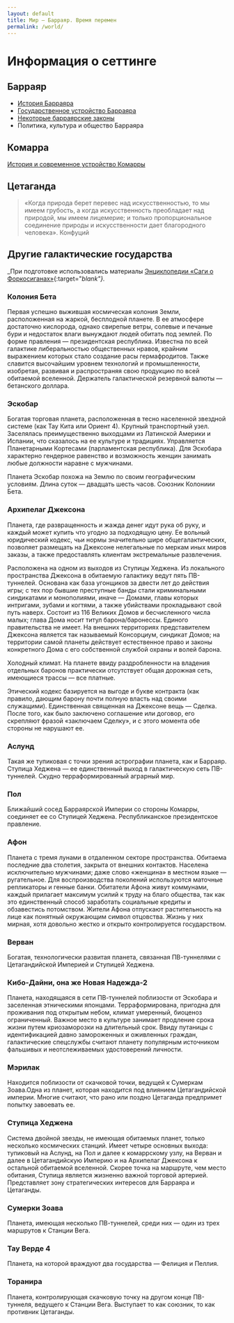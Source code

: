 ```yaml
---
layout: default
title: Мир — Барраяр. Время перемен
permalink: /world/
---
```


# Информация о сеттинге

## Барраяр

- [История Барраяра](/world/brr-history/)
- [Государственное устройство Барраяра](/world/brr-gos/)
- [Некоторые барраярские законы](/world/brr-law/)
- Политика, культура и общество Барраяра

## Комарра

[История и современное устройство Комарры](/world/komarr/)

## Цетаганда


>«Когда природа берет перевес над искусственностью, то мы имеем грубость, а когда искусственность преобладает над природой, мы имеем лицемерие; и только пропорциональное соединение природы и искусственности дает благородного человека». 
>Конфуций

## Другие галактические государства

_При подготовке использовались материалы [Энциклопедии «Саги о Форкосиганах»](http://lavka.lib.ru/bujold/encikl.htm){:target="_blank"}._

### Колония Бета
Первая успешно выжившая космическая колония Земли, расположенная на жаркой, бесплодной планете. В ее атмосфере достаточно кислорода, однако свирепые ветры, солевые и печаные бури и недостаток влаги вынуждают людей обитать под землей. По форме правления — президентская республика. Известна по всей галактике либеральностью общественных нравов, крайним выражением которых стало создание расы гермафродитов. Также славится высочайшим уровнем технологий и промышленности, изобретая, развивая и распространяя свою продукцию по всей обитаемой вселенной. Держатель галактической резервной валюты — бетанского доллара.

### Эскобар
Богатая торговая планета, расположенная в тесно населенной звездной системе (как Тау Кита или Ориент 4). Крупный транспортный узел. Заселялась преимущественно выходцами из Латинской Америки и Испании, что сказалось на ее культуре и традициях. Управляется Планетарными Кортесами (парламентская республика). Для Эскобара характерно гендерное равенство и возможность женщин занимать любые должности наравне с мужчинами. 

Планета Эскобар похожа на Землю по своим географическим условиям. Длина суток — двадцать шесть часов. Союзник Колониии Бета.

### Архипелаг Джексона
Планета, где развращенность и жажда денег идут рука об руку, и каждый может купить что угодно за подходящую цену. Ее вольный юридический кодекс, чьи нормы значительно шире общегалактических, позволяет размещать на Джексоне нелегальные по меркам иных миров заказы, а также предоставлять клиентам экстремальные развлечения.

Расположена на одном из выходов из Ступицы Хеджена. Из локального пространства Джексона в обитаемую галактику ведут пять ПВ-туннелей. Основана как база угонщиков за двести лет до действия игры; с тех пор бывшие преступные банды стали криминальными синдикатами и монополиями, иначе — Домами, главы которых интригами, зубами и когтями, а также убийствами прокладывают свой путь наверх. Состоит из 116 Великих Домов и бесчисленного числа малых; глава Дома носит титул барона/баронессы. Единого правительства не имеет. На внешних территориях представителем Джексона является так называемый Консорциум, синдикат Домов; на территории самой планеты действует естественное право и законы конкретного Дома с его собственной службой охраны и волей барона.

Холодный климат. На планете ввиду раздробленности на владения отдельных баронов практически отсутствует общая дорожная сеть, имеющиеся трассы — все платные.

Этический кодекс базируется на выгоде и букве контракта (как правило, дающим барону почти полную власть над своими служащими). Единственная священная на Джексоне вещь — Сделка. После того, как было заключено соглашение или договор, его скрепляют фразой «заключаем Сделку», и с этого момента обе стороны не нарушают ее.

### Аслунд
Такая же тупиковая с точки зрения астрографии планета, как и Барраяр. Ступица Хеджена — ее единственный выход в галактическую сеть ПВ-туннелей. Скудно терраформированный аграрный мир.

### Пол
Ближайший сосед Барраярской Империи со стороны Комарры, соединяет ее со Ступицей Хеджена. Республиканское президентское правление.

### Афон
Планета с тремя лунами в отдаленном секторе пространства. Обитаема последние два столетия, закрыта от внешних контактов. Населена исключительно мужчинами; даже слово «женщина» в местном языке — ругательное. Для воспроизводства поколений используются маточные репликаторы и генные банки. Обитатели Афона живут коммунами, каждый прилагает максимум усилий к труду на благо общества, так как это единственный способ заработать социальные кредиты и обзавестись потомством. Жители Афона отпускают растительность на лице как понятный окружающим символ отцовства. Жизнь у них мирная, хотя довольно жестко и открыто контролируется государством.

### Верван
Богатая, технологически развитая планета, связанная ПВ-туннелями с Цетагандийской Империей и Ступицей Хеджена.

### Кибо-Дайни, она же Новая Надежда-2
Планета, находящаяся в сети ПВ-туннелей поблизости от Эскобара и заселенная этническими японцами. Терраформирована, пригодна для проживания под открытым небом, климат умеренный, биоценоз ограниченный. Важное место в культуре занимает продление срока жизни путем криозаморозки на длительный срок. Ввиду путаницы с идентификацией давно замороженных и оживленных граждан, галактические спецслужбы считают планету популярным источником фальшивых и неотслеживаемых удостоверений личности.

### Мэрилак
Находится поблизости от скачковой точки, ведущей к Сумеркам Зоава.Одна из планет, которая находится под влиянием Цетагандийской империи. Многие считают, что рано или поздно Цетаганда предпримет попытку завоевать ее.

### Ступица Хеджена
Система двойной звезды, не имеющая обитаемых планет, только несколько космических станций. Имеет четыре основных выхода: тупиковый на Аслунд, на Пол и далее к комаррскому узлу, на Верван и далее в Цетагандийскую Империю и на Архипелаг Джексона к остальной обитаемой вселенной. Скорее точка на маршруте, чем место обитания, Ступица является жизненно важной торговой артерией. Представляет зону стратегических интересов для Барраяра и Цетаганды.

### Сумерки Зоава
Планета, имеющая несколько ПВ-туннелей, среди них — один из трех маршрутов к Станции Вега.

### Тау Верде 4
Планета, на которой враждуют два государства — Фелиция и Пеллия.

### Торанира
Планета, контролирующая скачковую точку на другом конце ПВ-туннеля, ведущего к Станции Вега. Выступает то как союзник, то как противник Цетаганды.
